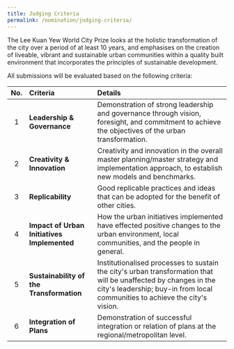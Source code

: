 ```yaml
---
title: Judging Criteria
permalink: /nomination/judging-criteria/
---
```


The Lee Kuan Yew World City Prize looks at the holistic transformation of the city over a period of at least 10 years, and emphasises on the creation of liveable, vibrant and sustainable urban communities within a quality built environment that incorporates the principles of sustainable development.

All submissions will be evaluated based on the following criteria:

| No. | Criteria | Details |
|:---:|:---|:---|
| 1 | **Leadership & Governance** | Demonstration of strong leadership and governance through vision, foresight, and commitment to achieve the objectives of the urban transformation. |
| 2 | **Creativity & Innovation** | Creativity and innovation in the overall master planning/master strategy and implementation approach, to establish new models and benchmarks. |
| 3 | **Replicability** | Good replicable practices and ideas that can be adopted for the benefit of other cities. |
| 4 | **Impact of Urban Initiatives Implemented** | How the urban initiatives implemented have effected positive changes to the urban environment, local communities, and the people in general. |
| 5 | **Sustainability of the Transformation** | Institutionalised processes to sustain the city's urban transformation that will be unaffected by changes in the city's leadership; buy-in from local communities to achieve the city's vision. |
| 6 | **Integration of Plans** | Demonstration of successful integration or relation of plans at the regional/metropolitan level. |
